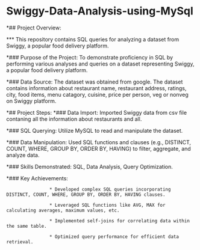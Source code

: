 # Swiggy-Data-Analysis-using-MySql

*## Project Overview:

***  This repository contains SQL queries for analyzing a dataset from Swiggy, a popular food delivery platform.
         

*### Purpose of the Project:
                             To demonstrate proficiency in SQL by performing various analyses and queries on a dataset 
                             representing Swiggy, a popular food delivery platform.


*### Data Source: 
                  The dataset was obtained from google. The dataset contains information about restaurant name, restaurant address,
                  ratings, city, food items, menu catagory, cuisine, price per person, veg or nonveg on Swiggy platform.


*## Project Steps:
*### Data Import:
                 Imported Swiggy data from csv file contaning all the information about restaurants and all.


*### SQL Querying:
                  Utilize MySQL to read and manipulate the dataset.

               
*### Data Manipulation:
                        Used SQL functions and clauses (e.g., DISTINCT, COUNT, WHERE, GROUP BY, ORDER BY, HAVING)
                        to filter, aggregate, and analyze data.


*### Skills Demonstrated:
                          SQL, Data Analysis, Query Optimization.


*### Key Achievements:

                    * Developed complex SQL queries incorporating DISTINCT, COUNT, WHERE, GROUP BY, ORDER BY, HAVING clauses.  
                    
                    * Leveraged SQL functions like AVG, MAX for calculating averages, maximum values, etc.                                                         
                    
                    * Implemented self-joins for correlating data within the same table.
                  
                    * Optimized query performance for efficient data retrieval.
                    



